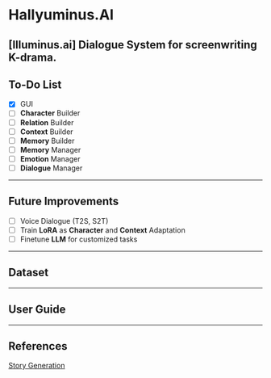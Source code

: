 # Hallyuminus.AI

[Illuminus.ai] Dialogue System for screenwriting K-drama.
--------------------------
## To-Do List

- [x] GUI
- [ ] **Character** Builder
- [ ] **Relation** Builder
- [ ] **Context** Builder
- [ ] **Memory** Builder
- [ ] **Memory** Manager
- [ ] **Emotion** Manager
- [ ] **Dialogue** Manager

--------------------------
## Future Improvements

- [ ] Voice Dialogue (T2S, S2T)
- [ ] Train **LoRA** as **Character** and **Context** Adaptation
- [ ] Finetune **LLM** for customized tasks

--------------------------
## Dataset

--------------------------
## User Guide

--------------------------
## References
[Story Generation](https://github.com/yingpengma/Awesome-Story-Generation)
